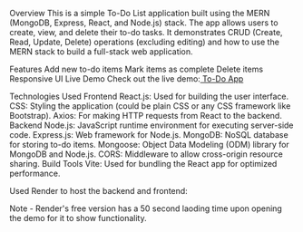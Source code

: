 Overview
This is a simple To-Do List application built using the MERN (MongoDB, Express, React, and Node.js) stack. The app allows users to create, view, and delete their to-do tasks. It demonstrates CRUD (Create, Read, Update, Delete) operations (excluding editing) and how to use the MERN stack to build a full-stack web application.

Features
Add new to-do items
Mark items as complete
Delete items
Responsive UI
Live Demo
Check out the live demo:[ To-Do App](https://todo-frontend-dnxi.onrender.com/)

Technologies Used
Frontend
React.js: Used for building the user interface.
CSS: Styling the application (could be plain CSS or any CSS framework like Bootstrap).
Axios: For making HTTP requests from React to the backend.
Backend
Node.js: JavaScript runtime environment for executing server-side code.
Express.js: Web framework for Node.js.
MongoDB: NoSQL database for storing to-do items.
Mongoose: Object Data Modeling (ODM) library for MongoDB and Node.js.
CORS: Middleware to allow cross-origin resource sharing.
Build Tools
Vite: Used for bundling the React app for optimized performance.

Used Render to host the backend and frontend:

Note - Render's free version has a 50 second laoding time upon opening the demo for it to show functionality.

